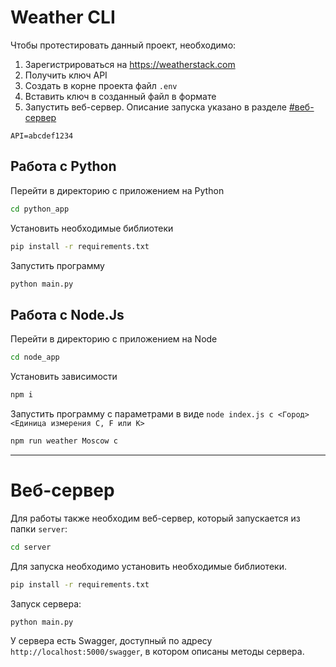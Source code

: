 # Weather CLI

Чтобы протестировать данный проект, необходимо:

1. Зарегистрироваться на <https://weatherstack.com>
2. Получить ключ API
3. Создать в корне проекта файл `.env`
4. Вставить ключ в созданный файл в формате
5. Запустить веб-сервер. Описание запуска указано в разделе [#веб-сервер](Веб-сервер)

```
API=abcdef1234
```

## Работа с Python

Перейти в директорию с приложением на Python

```sh
cd python_app
```

Установить необходимые библиотеки

```sh
pip install -r requirements.txt
```

Запустить программу

```sh
python main.py
```

## Работа с Node.Js

Перейти в директорию с приложением на Node

```sh
cd node_app
```

Установить зависимости

```sh
npm i
```

Запустить программу с параметрами в виде `node index.js c <Город> <Единица измерения C, F или K>`

```sh
npm run weather Moscow c
```

---

# Веб-сервер

Для работы также необходим веб-сервер, который запускается из папки `server`:
```sh
cd server
```
Для запуска необходимо установить необходимые библиотеки.
```sh
pip install -r requirements.txt
```
Запуск сервера:
```sh
python main.py
```
У сервера есть Swagger, доступный по адресу `http://localhost:5000/swagger`, в котором описаны методы сервера.